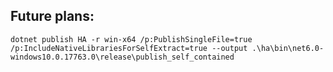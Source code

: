 ## Future plans:
`dotnet publish HA -r win-x64 /p:PublishSingleFile=true /p:IncludeNativeLibrariesForSelfExtract=true --output .\ha\bin\net6.0-windows10.0.17763.0\release\publish_self_contained`